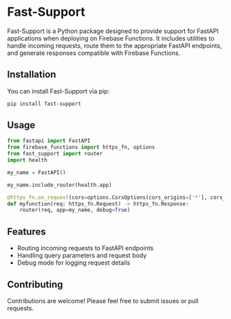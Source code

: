 # Fast-Support

Fast-Support is a Python package designed to provide support for FastAPI applications when deploying on Firebase Functions. It includes utilities to handle incoming requests, route them to the appropriate FastAPI endpoints, and generate responses compatible with Firebase Functions.

## Installation

You can install Fast-Support via pip:

```bash
pip install fast-support
```


## Usage

```python
from fastapi import FastAPI
from firebase_functions import https_fn, options
from fast_support import router
import health

my_name = FastAPI()

my_name.include_router(health.app)

@https_fn.on_request(cors=options.CorsOptions(cors_origins=['*'], cors_methods=['GET', 'POST', 'PUT', 'DELETE', 'OPTIONS']))
def myfunction(req: https_fn.Request) -> https_fn.Response:
    router(req, app=my_name, debug=True)
```


## Features
- Routing incoming requests to FastAPI endpoints
- Handling query parameters and request body
- Debug mode for logging request details


## Contributing
Contributions are welcome! Please feel free to submit issues or pull requests.